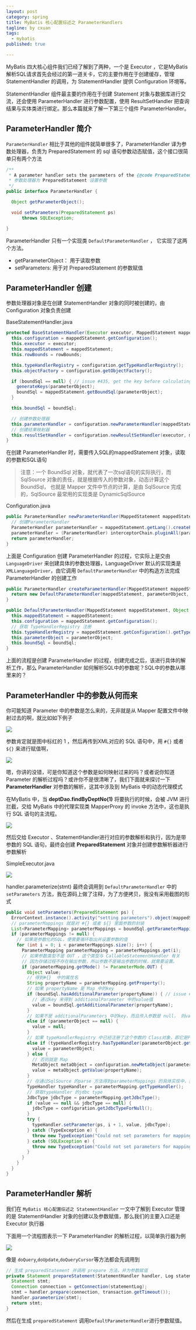 ```yaml
---
layout: post
category: spring
title: MyBatis 核心配置综述之 ParameterHandlers
tagline: by cxuan
tags: 
  - mybatis
published: true

---
```


MyBatis 四大核心组件我们已经了解到了两种，一个是 Executor ，它是MyBatis 解析SQL请求首先会经过的第一道关卡，它的主要作用在于创建缓存，管理 StatementHandler 的调用，为 StatementHandler 提供 Configuration 环境等。

<!--more-->

StatementHandler 组件最主要的作用在于创建 Statement 对象与数据库进行交流，还会使用 ParameterHandler 进行参数配置，使用 ResultSetHandler 把查询结果与实体类进行绑定。那么本篇就来了解一下第三个组件 ParameterHandler。

## ParameterHandler 简介

`ParameterHandler` 相比于其他的组件就简单很多了，ParameterHandler 译为参数处理器，负责为 PreparedStatement 的 sql 语句参数动态赋值，这个接口很简单只有两个方法

```java
/**
 * A parameter handler sets the parameters of the {@code PreparedStatement}
 * 参数处理器为 PreparedStatement 设置参数
 */
public interface ParameterHandler {

  Object getParameterObject();

  void setParameters(PreparedStatement ps)
      throws SQLException;

}
```

ParameterHandler 只有一个实现类 `DefaultParameterHandler` ， 它实现了这两个方法。

* getParameterObject： 用于读取参数
* setParameters: 用于对 PreparedStatement 的参数赋值

## ParameterHandler 创建

参数处理器对象是在创建 StatementHandler 对象的同时被创建的，由 Configuration 对象负责创建

BaseStatementHandler.java

```java
protected BaseStatementHandler(Executor executor, MappedStatement mappedStatement, Object parameterObject, RowBounds rowBounds, ResultHandler resultHandler, BoundSql boundSql) {
  this.configuration = mappedStatement.getConfiguration();
  this.executor = executor;
  this.mappedStatement = mappedStatement;
  this.rowBounds = rowBounds;

  this.typeHandlerRegistry = configuration.getTypeHandlerRegistry();
  this.objectFactory = configuration.getObjectFactory();

  if (boundSql == null) { // issue #435, get the key before calculating the statement
    generateKeys(parameterObject);
    boundSql = mappedStatement.getBoundSql(parameterObject);
  }

  this.boundSql = boundSql;

  // 创建参数处理器
  this.parameterHandler = configuration.newParameterHandler(mappedStatement, parameterObject, boundSql);
  // 创建结果映射器
  this.resultSetHandler = configuration.newResultSetHandler(executor, mappedStatement, rowBounds, parameterHandler, resultHandler, boundSql);
}
```

在创建 ParameterHandler 时，需要传入SQL的mappedStatement 对象，读取的参数和SQL语句

>注意：一个 BoundSql 对象，就代表了一次sql语句的实际执行，而 SqlSource 对象的责任，就是根据传入的参数对象，动态计算这个 BoundSql， 也就是 Mapper 文件中节点的计算，是由 SqlSource 完成的，SqlSource 最常用的实现类是 DynamicSqlSource

Configuration.java

```java
public ParameterHandler newParameterHandler(MappedStatement mappedStatement, Object parameterObject, BoundSql boundSql) {
  // 创建ParameterHandler
  ParameterHandler parameterHandler = mappedStatement.getLang().createParameterHandler(mappedStatement, parameterObject, boundSql);
  parameterHandler = (ParameterHandler) interceptorChain.pluginAll(parameterHandler);
  return parameterHandler;
}
```

上面是 Configuration 创建 ParameterHandler 的过程，它实际上是交由 `LanguageDriver` 来创建具体的参数处理器，LanguageDriver 默认的实现类是 `XMLLanguageDriver`，由它调用 `DefaultParameterHandler` 中的构造方法完成 ParameterHandler 的创建工作

```java
public ParameterHandler createParameterHandler(MappedStatement mappedStatement, Object parameterObject, BoundSql boundSql) {
  return new DefaultParameterHandler(mappedStatement, parameterObject, boundSql);
}

public DefaultParameterHandler(MappedStatement mappedStatement, Object parameterObject, BoundSql boundSql) {
  this.mappedStatement = mappedStatement;
  this.configuration = mappedStatement.getConfiguration();
  // 获取 TypeHandlerRegistry 注册
  this.typeHandlerRegistry = mappedStatement.getConfiguration().getTypeHandlerRegistry();
  this.parameterObject = parameterObject;
  this.boundSql = boundSql;
}
```

上面的流程是创建 ParameterHandler 的过程，创建完成之后，该进行具体的解析工作，那么 ParameterHandler 如何解析SQL中的参数呢？SQL中的参数从哪里来的？

## ParameterHandler 中的参数从何而来

你可能知道 Parameter 中的参数是怎么来的，无非就是从 Mapper 配置文件中映射过去的啊，就比如如下例子

![](http://www.justdojava.com/assets/images/2019/java/image-cxuan/mybatis/parameterhandler/01.png)

参数肯定就是图中标红的 1 ，然后再传到XML对应的 SQL 语句中，用 `#{}` 或者 `${}` 来进行赋值啊，

![](http://www.justdojava.com/assets/images/2019/java/image-cxuan/mybatis/parameterhandler/02.png)

嗯，你讲的没错，可是你知道这个参数是如何映射过来的吗？或者说你知道 Parameter 的解析过程吗？或许你不是很清晰了，我们下面就来探讨一下 **ParameterHandler** 对参数的解析，这其中涉及到 MyBatis 中的动态代理模式

在MyBatis 中，当 **deptDao.findByDeptNo(1)** 将要执行的时候，会被 JVM 进行拦截，交给 MyBatis 中的代理实现类 MapperProxy 的 invoke 方法中，这也是执行 SQL 语句的主流程。

![](http://www.justdojava.com/assets/images/2019/java/image-cxuan/mybatis/parameterhandler/03.png)

然后交给 Executor 、StatementHandler进行对应的参数解析和执行，因为是带参数的 SQL 语句，最终会创建 **PreparedStatement** 对象并创建参数解析器进行参数解析

SimpleExecutor.java

![](http://www.justdojava.com/assets/images/2019/java/image-cxuan/mybatis/parameterhandler/04.png)

handler.parameterize(stmt) 最终会调用到 `DefaultParameterHandler` 中的 `setParameters` 方法，我在源码上做了注释，为了方便拷贝，我没有采用截图的形式

```java
public void setParameters(PreparedStatement ps) {
  ErrorContext.instance().activity("setting parameters").object(mappedStatement.getParameterMap().getId());
  // parameterMappings 就是对 #{} 或者 ${} 里面参数的封装
  List<ParameterMapping> parameterMappings = boundSql.getParameterMappings();
  if (parameterMappings != null) {
    // 如果是参数化的SQL，便需要循环取出并设置参数的值
    for (int i = 0; i < parameterMappings.size(); i++) {
      ParameterMapping parameterMapping = parameterMappings.get(i);
      // 如果参数类型不是 OUT ，这个类型与 CallableStatementHandler 有关
      // 因为存储过程不存在输出参数，所以参数不是输出参数的时候，就需要设置。
      if (parameterMapping.getMode() != ParameterMode.OUT) {
        Object value;
        // 得到#{}  中的属性名
        String propertyName = parameterMapping.getProperty();
        // 如果 propertyName 是 Map 中的key
        if (boundSql.hasAdditionalParameter(propertyName)) { // issue #448 ask first for additional params
          // 通过key 来得到 additionalParameter 中的value值
          value = boundSql.getAdditionalParameter(propertyName);
        }
        // 如果不是 additionalParameters 中的key，而且传入参数是 null， 则value 就是null
        else if (parameterObject == null) {
          value = null;
        }
        // 如果 typeHandlerRegistry 中已经注册了这个参数的 Class对象，即它是Primitive 或者是String 的话
        else if (typeHandlerRegistry.hasTypeHandler(parameterObject.getClass())) {
          value = parameterObject;
        } else {
          // 否则就是 Map
          MetaObject metaObject = configuration.newMetaObject(parameterObject);
          value = metaObject.getValue(propertyName);
        }
        // 在通过SqlSource 的parse 方法得到parameterMappings 的具体实现中，我们会得到parameterMappings的typeHandler
        TypeHandler typeHandler = parameterMapping.getTypeHandler();
        // 获取typeHandler 的jdbc type
        JdbcType jdbcType = parameterMapping.getJdbcType();
        if (value == null && jdbcType == null) {
          jdbcType = configuration.getJdbcTypeForNull();
        }
        try {
          typeHandler.setParameter(ps, i + 1, value, jdbcType);
        } catch (TypeException e) {
          throw new TypeException("Could not set parameters for mapping: " + parameterMapping + ". Cause: " + e, e);
        } catch (SQLException e) {
          throw new TypeException("Could not set parameters for mapping: " + parameterMapping + ". Cause: " + e, e);
        }
      }
    }
  }
}
```

## ParameterHandler 解析

我们在 `MyBatis 核心配置综述之 StatementHandler` 一文中了解到 Executor 管理的是 StatementHandler 对象的创建以及参数赋值，那么我们的主要入口还是 Executor 执行器

下面用一个流程图表示一下 ParameterHandler 的解析过程，以简单执行器为例

![](http://www.justdojava.com/assets/images/2019/java/image-cxuan/mybatis/parameterhandler/05.png)

像是 `doQuery`,`doUpdate`,`doQueryCursor`等方法都会先调用到

```java
// 生成 preparedStatement 并调用 prepare 方法，并为参数赋值
private Statement prepareStatement(StatementHandler handler, Log statementLog) throws SQLException {
  Statement stmt;
  Connection connection = getConnection(statementLog);
  stmt = handler.prepare(connection, transaction.getTimeout());
  handler.parameterize(stmt);
  return stmt;
}
```

然后在生成 `preparedStatement` 调用`DefaultParameterHandler`进行参数赋值。



